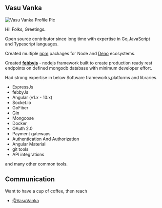 ## Vasu Vanka  

![Vasu Vanka Profile Pic](https://avatars3.githubusercontent.com/u/9362840)

Hi! Folks, Greetings.

Open source contributor since long time with expertise in Go,JavaScript and Typescript languages.

Created multiple [npm](https://www.npmjs.com/~vasuvanka) packages for Node and [Deno](https://deno.land/x/vuniq@v1.1) ecosystems.

Created **[febbyjs](https://www.npmjs.com/package/febby)** - nodejs framework built to create production ready rest endpoints on defined mongodb database with minimum developer effort.

Had strong expertise in below Software frameworks,platforms and libraries.

 - ExpressJs
 - febbyJs
 - Angular (v1.x - 10.x)
 - Socket.io
 - GoFiber
 - Gin
 - Mongoose
 - Docker
 - OAuth 2.0
 - Payment gateways
 - Authentication And Authorization
 - Angular Material
 - git tools
 - API integrations
 
 and many other common tools.

## Communication
Want to have a cup of coffee, then reach 
 - [@VasuVanka](https://twitter.com/vasuvanka)
